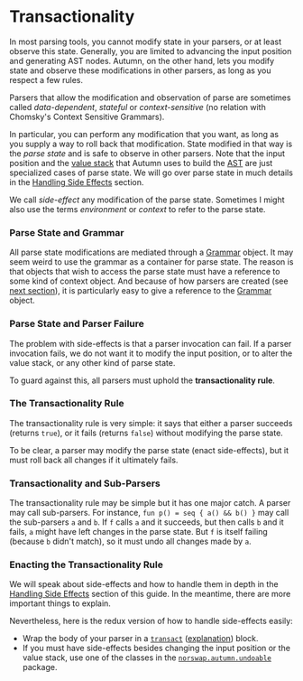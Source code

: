 # Transactionality

In most parsing tools, you cannot modify state in your parsers, or at least observe this
state. Generally, you are limited to advancing the input position and generating AST nodes. Autumn,
on the other hand, lets you modify state and observe these modifications in other parsers, as long
as you respect a few rules.

Parsers that allow the modification and observation of parse are sometimes called
*data-dependent*, *stateful* or *context-sensitive* (no relation with Chomsky's Context Sensitive
Grammars).

In particular, you can perform any modification that you want, as long as you supply a way to roll
back that modification. State modified in that way is the *parse state* and is safe to observe in
other parsers. Note that the input position and the [value stack] that Autumn uses to build the
[AST] are just specialized cases of parse state. We will go over parse state in much details
in the [Handling Side Effects] section.

We call *side-effect* any modification of the parse state. Sometimes I might also use the terms
*environment* or *context* to refer to the parse state.

[value stack]: ../API/grammar.md#stack
[AST]: ast.md
[Handling Side Effects]: side-effects.md

### Parse State and Grammar

All parse state modifications are mediated through a [Grammar] object. It may seem weird to
use the grammar as a container for parse state. The reason is that objects that wish to access
the parse state must have a reference to some kind of context object. And because of how
parsers are created (see [next section][own-parsers]), it is particularly easy to give a
reference to the [Grammar] object.

[Grammar]: ../API/grammar.md
[own-parsers]: own-parsers.md

### Parse State and Parser Failure

The problem with side-effects is that a parser invocation can fail. If a parser invocation fails, we
do not want it to modify the input position, or to alter the value stack, or any other kind of parse
state.

To guard against this, all parsers must uphold the **transactionality rule**.

### The Transactionality Rule

The transactionality rule is very simple: it says that either a parser succeeds (returns `true`), or
it fails (returns `false`) without modifying the parse state.

To be clear, a parser may modify the parse state (enact side-effects), but it must roll back all
changes if it ultimately fails.

### Transactionality and Sub-Parsers

The transactionality rule may be simple but it has one major catch. A parser may call
sub-parsers. For instance, `fun p() = seq { a() && b() }` may call the sub-parsers `a` and `b`.
If `f` calls `a` and it succeeds, but then calls `b` and it fails, `a` might have left changes
in the parse state. But `f` is itself failing (because `b` didn't match), so it must undo all
changes made by `a`.

### Enacting the Transactionality Rule

We will speak about side-effects and how to handle them in depth in the [Handling Side Effects]
section of this guide. In the meantime, there are more important things to explain.

Nevertheless, here is the redux version of how to handle side-effects easily:

- Wrap the body of your parser in a [`transact`] ([explanation]) block.
- If you must have side-effects besides changing the input position or the value stack, use one
  of the classes in the [`norswap.autumn.undoable`] package.

[`transact`]: ../API/misc.md#transact
[explanation]: side-effects.md#implementing-safe-parser-combinators
[`norswap.autumn.undoable`]: ../API/undoable/README.md